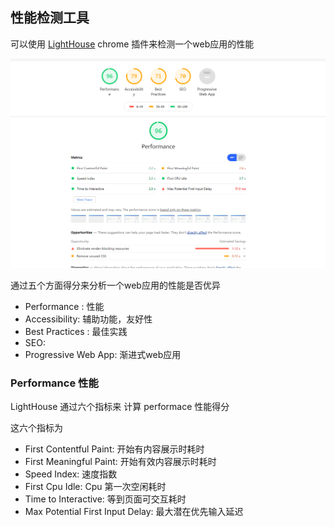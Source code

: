 <!--
 * @Author: rh
 * @Description: 这不是一个 bug，这只是一个未列出来的特性
 * @LastEditors: rh
--> 
## 性能检测工具

可以使用 [LightHouse](https://chrome.google.com/webstore/detail/lighthouse/blipmdconlkpinefehnmjammfjpmpbjk?hl=zh-CN) chrome 插件来检测一个web应用的性能

![1590663044226](../.vuepress/public/img/1590663044226.png)

通过五个方面得分来分析一个web应用的性能是否优异

- Performance : 性能 
- Accessibility: 辅助功能，友好性
- Best Practices : 最佳实践
- SEO:
- Progressive Web App: 渐进式web应用

### Performance 性能

LightHouse 通过六个指标来 计算 performace 性能得分

这六个指标为

- First Contentful Paint: 开始有内容展示时耗时
- First Meaningful Paint: 开始有效内容展示时耗时
- Speed Index: 速度指数
- First Cpu Idle: Cpu 第一次空闲耗时
- Time to Interactive: 等到页面可交互耗时
- Max Potential First Input Delay: 最大潜在优先输入延迟